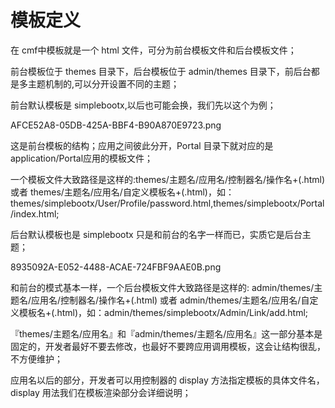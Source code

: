 # 模板定义

在 cmf中模板就是一个 html 文件，可分为前台模板文件和后台模板文件；

前台模板位于 themes 目录下，后台模板位于 admin/themes 目录下，前后台都是多主题机制的,可以分开设置不同的主题；



前台默认模板是 simplebootx,以后也可能会换，我们先以这个为例；

AFCE52A8-05DB-425A-BBF4-B90A870E9723.png

这是前台模板的结构；应用之间彼此分开，Portal 目录下就对应的是application/Portal应用的模板文件；

一个模板文件大致路径是这样的:themes/主题名/应用名/控制器名/操作名+(.html) 或者 themes/主题名/应用名/自定义模板名+(.html)，如：themes/simplebootx/User/Profile/password.html,themes/simplebootx/Portal/index.html;



后台默认模板也是 simplebootx 只是和前台的名字一样而已，实质它是后台主题；

8935092A-E052-4488-ACAE-724FBF9AAE0B.png

和前台的模式基本一样，一个后台模板文件大致路径是这样的: admin/themes/主题名/应用名/控制器名/操作名+(.html) 或者 admin/themes/主题名/应用名/自定义模板名+(.html)，如：admin/themes/simplebootx/Admin/Link/add.html;

『themes/主题名/应用名』和『admin/themes/主题名/应用名』这一部分基本是固定的，开发者最好不要去修改，也最好不要跨应用调用模板，这会让结构很乱，不方便维护；

应用名以后的部分，开发者可以用控制器的 display 方法指定模板的具体文件名，display 用法我们在模板渲染部分会详细说明；